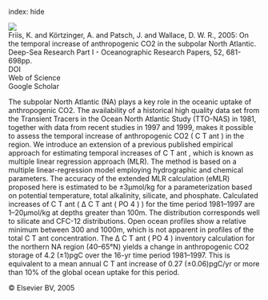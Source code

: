 index: hide

<div class="Citation">
    <div class="Citation-thumb CitationThumb-linked"  data-href="https://doi.org/10.1016/j.dsr.2004.11.017">
      <img src="https://static.claimspace.cloud/climate-study-static/refs/thumbs/6/Friis_et_al_2005-thumb.png" />
    </div>

  <div class="Citation-body">
    <div class="Citation-text">Friis, K. and Körtzinger, A. and Patsch, J. and Wallace, D. W. R., 2005: On the temporal increase of anthropogenic CO2 in the subpolar North Atlantic. <span class="Article-journal">Deep-Sea Research Part I - Oceanographic Research Papers, </span><span class="Article-volume">52, </span>681-698pp.</div>
    <div class="Citation-links">
      <div class="CitationLink" data-href="https://doi.org/10.1016/j.dsr.2004.11.017">
        <div class="CitationLink-icon CitationLink-Doi"></div>
        <div class="CitationLink-text">DOI</div>
      </div>
      <div class="CitationLink" data-href="http://cel.webofknowledge.com/InboundService.do?customersID=atyponcel&smartRedirect=yes&mode=FullRecord&IsProductCode=Yes&product=CEL&Init=Yes&Func=Frame&action=retrieve&SrcApp=literatum&SrcAuth=atyponcel&SID=7CNc3cIRaBKjGbSujFM&UT=WOS:000228948800002">
        <div class="CitationLink-icon CitationLink-Isi"></div>
        <div class="CitationLink-text">Web of Science</div>
      </div>
      <div class="CitationLink" data-href="https://scholar.google.com/scholar?q=10.1016/j.dsr.2004.11.017">
        <div class="CitationLink-icon CitationLink-Scholar"></div>
        <div class="CitationLink-text">Google Scholar</div>
      </div>
    </div>
  </div>
</div>

The subpolar North Atlantic (NA) plays a key role in the oceanic uptake of anthropogenic CO2. The availability of a historical high quality data set from the Transient Tracers in the Ocean North Atlantic Study (TTO-NAS) in 1981, together with data from recent studies in 1997 and 1999, makes it possible to assess the temporal increase of anthropogenic CO2 (                                                                                                                      C                                                                                                                                     T                                                                                                                                                                       ant                                                                                                                                            ) in the region. We introduce an extension of a previous published empirical approach for estimating temporal increases of                                                                                                                       C                                                                                                                                     T                                                                                                                                                                       ant                                                                                                                                            , which is known as multiple linear regression approach (MLR). The method is based on a multiple linear-regression model employing hydrographic and chemical parameters. The accuracy of the extended MLR calculation (eMLR) proposed here is estimated to be ±3μmol/kg for a parameterization based on potential temperature, total alkalinity, silicate, and phosphate. Calculated increases of                                                                                                                       C                                                                                                                                     T                                                                                                                                                                       ant                                                                                                                                             (                                                     Δ                                                                                             C                                                                                                                                     T                                                                                                                                                                                                                                                                                                        ant                                                                                      (                                                                                         PO                                                                                                                                                                                                                    4                                                                                                                                                                                                     )                                                                                                                                                                                 ) for the time period 1981–1997 are 1–20μmol/kg at depths greater than 100m. The distribution corresponds well to silicate and CFC-12 distributions. Open ocean profiles show a relative minimum between 300 and 1000m, which is not apparent in profiles of the total                                                                                                                       C                                                                                                                                     T                                                                                                                                                                       ant                                                                                                                                             concentration. The                                                      Δ                                                                                             C                                                                                                                                     T                                                                                                                                                                                                                                                                                                        ant                                                                                      (                                                                                         PO                                                                                                                                                                                                                    4                                                                                                                                                                                                     )                                                                                                                                                                                  inventory calculation for the northern NA region (40–65°N) yields a change in anthropogenic CO2 storage of 4.2 (±1)pgC over the 16-yr time period 1981–1997. This is equivalent to a mean annual                                                                                                                       C                                                                                                                                     T                                                                                                                                                                       ant                                                                                                                                             increase of 0.27 (±0.06)pgC/yr or more than 10% of the global ocean uptake for this period.

<div class="Citation-copy">
&copy; Elsevier BV, 2005
</div>
